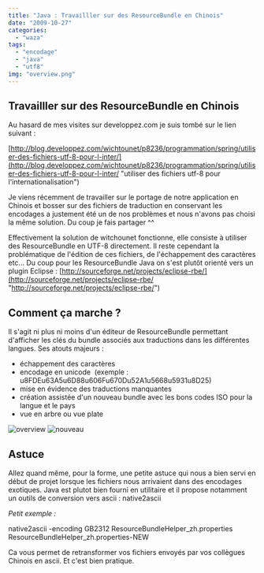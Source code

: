 ```yaml
---
title: "Java : Travailller sur des ResourceBundle en Chinois"
date: "2009-10-27"
categories: 
  - "waza"
tags: 
  - "encodage"
  - "java"
  - "utf8"
img: "overview.png"
---
```


## Travailller sur des ResourceBundle en Chinois

Au hasard de mes visites sur developpez.com je suis tombé sur le lien suivant :

[http://blog.developpez.com/wichtounet/p8236/programmation/spring/utiliser-des-fichiers-utf-8-pour-l-inter/](http://blog.developpez.com/wichtounet/p8236/programmation/spring/utiliser-des-fichiers-utf-8-pour-l-inter/ "utiliser des fichiers utf-8 pour l'internationalisation")

Je viens récemment de travailler sur le portage de notre application en Chinois et bosser sur des fichiers de traduction en conservant les encodages a justement été un de nos problèmes et nous n'avons pas choisi la même solution. Du coup je fais partager ^^

Effectivement la solution de witchounet fonctionne, elle consiste à utiliser des ResourceBundle en UTF-8 directement. Il reste cependant la problématique de l'édition de ces fichiers, de l'échappement des caractères etc... Du coup pour les ResourceBundle Java on s'est plutôt orienté vers un plugin Eclipse : [http://sourceforge.net/projects/eclipse-rbe/](http://sourceforge.net/projects/eclipse-rbe/ "http://sourceforge.net/projects/eclipse-rbe/")

## Comment ça marche ?

Il s'agit ni plus ni moins d'un éditeur de ResourceBundle permettant d'afficher les clés du bundle associés aux traductions dans les différentes langues. Ses atouts majeurs :

- échappement des caractères
- encodage en unicode  (exemple : u8FDEu63A5u6D88u606Fu670Du52A1u5668u5931u8D25)
- mise en évidence des traductions manquantes
- création assistée d'un nouveau bundle avec les bons codes ISO pour la langue et le pays
- vue en arbre ou vue plate

![overview](/images/overview.png) ![nouveau](/images/nouveau.png)

## Astuce

Allez quand même, pour la forme, une petite astuce qui nous a bien servi en début de projet lorsque les fichiers nous arrivaient dans des encodages exotiques. Java est plutot bien fourni en utilitaire et il propose notamment un outils de conversion vers ascii : native2ascii

_Petit exemple :_

native2ascii -encoding GB2312 ResourceBundleHelper\_zh.properties ResourceBundleHelper\_zh.properties-NEW

Ca vous permet de retransformer vos fichiers envoyés par vos collègues Chinois en ascii. Et c'est bien pratique.

